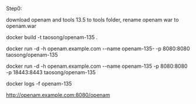 Step0:

download openam and tools 13.5 to tools folder, rename openam war to openam.war 

docker build -t taosong/openam-135 .

docker run -d -h openam.example.com --name openam-135- -p 8080:8080 taosong/openam-135

docker run -d -h openam.example.com --name openam-135 -p 8080:8080 -p 18443:8443 taosong/openam-135

docker logs -f openam-135

http://openam.example.com:8080/openam
